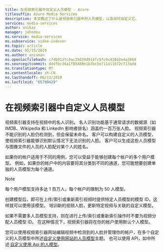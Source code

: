 ```yaml
---
title: 在视频索引器中自定义人员模型 - Azure
titlesuffix: Azure Media Services
description: 本文概述了什么是视频索引器中的人员模型，以及如何自定义它。
services: media-services
author: anikaz
manager: johndeu
ms.service: media-services
ms.subservice: video-indexer
ms.topic: article
ms.date: 05/15/2019
ms.author: anzaman
ms.openlocfilehash: c74b913fc3ac35039d914fc97c9c438d2e4a3069
ms.sourcegitcommit: d4dfbc34a1f03488e1b7bc5e711a11b72c717ada
ms.translationtype: MT
ms.contentlocale: zh-CN
ms.lasthandoff: 06/13/2019
ms.locfileid: "65799429"
---
```

# <a name="customize-a-person-model-in-video-indexer"></a>在视频索引器中自定义人员模型

视频索引器支持在视频中的名人识别。 名人识别功能基于通常请求的数据源（如 IMDB、Wikipedia 和 LinkedIn 影响者排名）涵盖约一百万张人脸。 视频索引器不能识别的人脸仍检测到，但会保留未命名。 客户可以构建自定义的人员模型，使视频索引器能够识别默认情况下无法识别的人脸。 客户可以生成这些人员模型与图像文件的人员的人脸配对某个人的姓名。  

如果你的帐户适用于不同的用例，您可以受益于能够创建每个帐户的多个用户模型。 例如，如果你的帐户中的内容要将其分类到不同的通道，您可能想要创建单独的人员模型为每个通道。 

> [!NOTE]
> 每个用户模型支持多达 1 百万人，每个帐户的限制为 50 人模型。 

创建模型后，即可在上传/索引或重新索引视频时提供特定人员模型的模型 ID，这样就可以使用该模型。 培训新的视频人脸，更新特定视频与关联的自定义模型。 

如果不需要多人员模型支持，则在进行上传/索引或重新索引操作时不要为视频分配人员模型 ID。 在这种情况下，视频索引器将在你的帐户使用默认个人模型。 

您可以使用视频索引器网站编辑视频中检测到的人脸并管理你的帐户，在多个自定义的人员模型中所述[自定义使用网站的人员模型](customize-person-model-with-website.md)主题。 也可以使用 API，如中所述 [自定义使用 Api 的人模型](customize-person-model-with-api.md)。